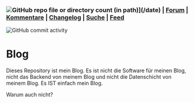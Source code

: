 ### ![GitHub repo file or directory count (in path)](https://img.shields.io/github/directory-file-count/khannover/blog/date?label=Posts)](/date) | [Forum](https://github.com/khannover/blog/discussions/) | [Kommentare](https://github.com/khannover/blog/issues) | [Changelog](https://github.com/khannover/blog/activity) | [Suche](https://github.com/search?q=repo%3Akhannover%2Fblog&type=code) | [Feed](https://github.com/khannover/blog/commits/main.atom)

<img alt="GitHub commit activity" src="https://img.shields.io/github/commit-activity/t/khannover/blog">


# Blog
Dieses Repository ist mein Blog. Es ist nicht die Software für meinen Blog, nicht das Backend von meinem Blog und nicht die Datenschicht von meinem Blog. Es IST einfach mein Blog.

Warum auch nicht? 
